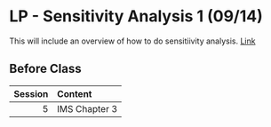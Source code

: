 LP - Sensitivity Analysis 1  (09/14)
============================

This will include an overview of how to do sensitiivity analysis.  [Link](../../sessions/session5)

## Before Class

|   Session | Content       |
|----------:|:--------------|
|         5 | IMS Chapter 3 |

